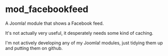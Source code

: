# mod_facebookfeed

A Joomla! module that shows a Facebook feed.

It's not actually very useful, it desperately needs some kind of caching.

I'm not actively developing any of my Joomla! modules, just tidying them up and putting them on github.
